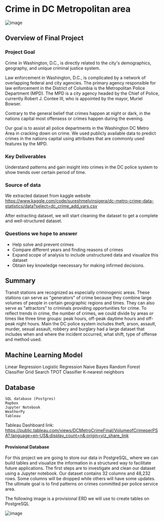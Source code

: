 
# Crime in DC Metropolitan area

![image](https://user-images.githubusercontent.com/103547108/192356350-73ee63a9-2e02-469b-80a2-8d9b2c87eb3e.png)

## Overview of Final Project

### Project Goal

Crime in Washington, D.C., is directly related to the city's demographics, geography, and unique criminal justice system.

Law enforcement in Washington, D.C., is complicated by a network of overlapping federal and city agencies. The primary agency responsible for law enforcement in the District of Columbia is the Metropolitan Police Department (MPD). The MPD is a city agency headed by the Chief of Police, currently Robert J. Contee III, who is appointed by the mayor, Muriel Bowser.

Contrary to the general belief that crimes happen at night or dark, in the nations capital most offensess or crimes happen during the evening.

Our goal is to assist all police departments in the Washington DC Metro Area in cracking down on crime. We used publicly available data to predict crimes in the nations capital using attributes that are commonly used features by the MPD.

### Key Deliverables

Understand patterns and gain insight into crimes in the DC police system to show trends over certain period of time.

### Source of data

We extracted dataset from kaggle website https://www.kaggle.com/code/sureshmelvinsigera/dc-metro-crime-data-statistics/data?select=dc_crime_add_vars.csv

After extracting dataset, we will start cleaning the dataset to get a complete and well-structured dataset.

### Questions we hope to answer 

- Help solve and prevent crimes
- Compare different years and finding reasons of crimes
- Expand scope of analysis to include unstructured data and visualize this dataset
- Obtain key knowledge neecessary for making infirmed decisions. 

## Summary 

Transit stations are recognized as especially criminogenic areas. These stations can serve as "generators" of crime because they combine large volumes of people in certain geographic regions and times. They can also serve as "attractors" to criminals providing opportunities for crime. To reflect trends in crime, the number of crimes, we could divide by areas or times like three time groups: peak hours, off-peak daytime hours and off-peak night hours. Main the DC police system includes theft, arson, assault, murder, sexual assault, robbery and burglary had a large dataset that includes when and where the incident occurred, what shift, type of offense and method used.


## Machine Learning Model
Linear Regression
Logistic Regression
Naive Bayes
Random Forest Classifier
Grid Search
TPOT Classifier
K-nearest neighbors

## Database

    SQL database (Postgres)
    Mapbox
    Jupyter Notebook
    WeatherPy
    Tableau 
    
Tableau Dashboard link:
https://public.tableau.com/views/DCMetroCrimeFinal/VolumeofCrimeperPSA?:language=en-US&:display_count=n&:origin=viz_share_link

#### Provisional Database 

For this project we are going to store our data in PostgreSQL, where we can build tables and visualize the information in a structured way to facilitate future applications. 
The first steps are to investigate and clean our dataset using a Jupyter notebook. Our dataset contains 32 columns and 48,232 rows. Some columns will be dropped while others will have some updates. The ultimate goal is to find patterns on crimes committed per police service area. 

The following image is a provisional ERD we will use to create tables on PostgreSQL

![image](https://user-images.githubusercontent.com/103547108/192339090-7ed6dc5b-e97f-4e2c-9601-2bd0d7d4c962.png)
